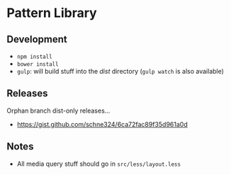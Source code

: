 # Pattern Library

## Development
- `npm install`
- `bower install`
- `gulp`: will build stuff into the _dist_ directory (`gulp watch` is also available)

## Releases
Orphan branch dist-only releases...
* https://gist.github.com/schne324/6ca72fac89f35d961a0d

## Notes
* All media query stuff should go in `src/less/layout.less`
